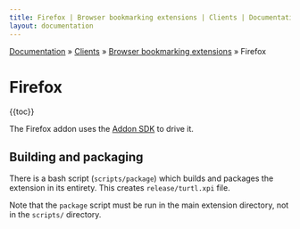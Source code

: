 ```yaml
---
title: Firefox | Browser bookmarking extensions | Clients | Documentation
layout: documentation
---
```


<div class="breadcrumb">
    <a href="/docs">Documentation</a> &raquo;
    <a href="/docs/clients/index">Clients</a> &raquo;
    <a href="/docs/clients/extensions/index">Browser bookmarking extensions</a> &raquo;
    Firefox
</div>

# Firefox
{{toc}}

The Firefox addon uses the [Addon SDK](https://addons.mozilla.org/en-US/developers/docs/sdk/latest/)
to drive it.

## Building and packaging
There is a bash script (`scripts/package`) which builds and packages the
extension in its entirety. This creates `release/turtl.xpi` file.

Note that the `package` script must be run in the main extension directory, not
in the `scripts/` directory.

